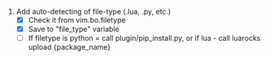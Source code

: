 1. Add auto-detecting of file-type (.lua, .py, etc.)  
    - [x] Check it from vim.bo.filetype  
    - [x] Save to "file_type" variable  
    - [ ] If filetype is python = call plugin/pip_install.py, or if lua - call luarocks upload {package_name}
